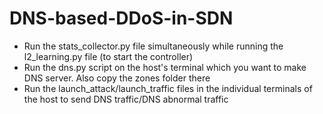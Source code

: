 # DNS-based-DDoS-in-SDN
* Run the stats_collector.py file simultaneously while running the l2_learning.py file (to start the controller)
* Run the dns.py script on the host's terminal which you want to make DNS server. Also copy the zones folder there
* Run the launch_attack/launch_traffic files in the individual terminals of the host to send DNS traffic/DNS abnormal traffic
